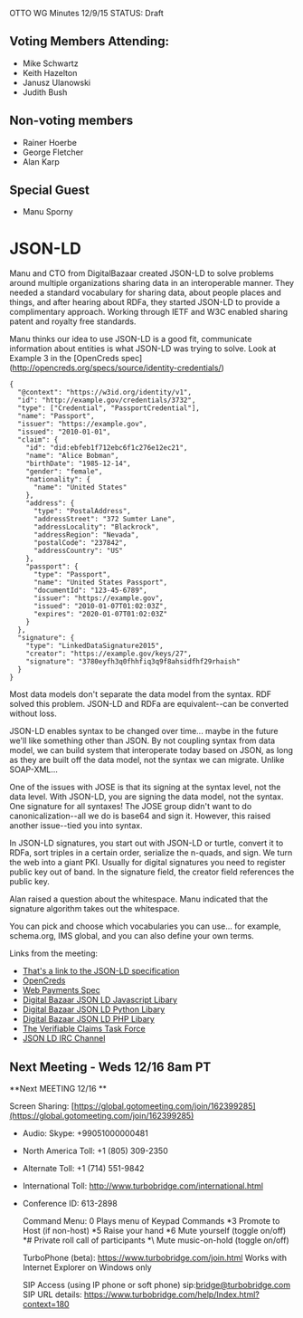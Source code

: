 OTTO WG Minutes 12/9/15
STATUS: Draft

## Voting Members Attending:
 - Mike Schwartz
 - Keith Hazelton
 - Janusz Ulanowski
 - Judith Bush

## Non-voting members
 - Rainer Hoerbe
 - George Fletcher
 - Alan Karp
 
## Special Guest
 - Manu Sporny
 
# JSON-LD

Manu and CTO from DigitalBazaar created JSON-LD to solve problems around multiple organizations
sharing data in an interoperable manner. They needed a standard vocabulary for sharing data, 
about people places and things, and after hearing about RDFa, they started JSON-LD to provide a 
complimentary approach. Working through IETF and W3C enabled sharing patent and royalty free standards. 

Manu thinks our idea to use JSON-LD is a good fit, communicate information about entities 
is what JSON-LD was trying to solve. Look at Example 3 in the [OpenCreds spec]
(http://opencreds.org/specs/source/identity-credentials/)

    {
      "@context": "https://w3id.org/identity/v1",
      "id": "http://example.gov/credentials/3732",
      "type": ["Credential", "PassportCredential"],
      "name": "Passport",
      "issuer": "https://example.gov",
      "issued": "2010-01-01",
      "claim": {
        "id": "did:ebfeb1f712ebc6f1c276e12ec21",
        "name": "Alice Bobman",
        "birthDate": "1985-12-14",
        "gender": "female",
        "nationality": {
          "name": "United States"
        },
        "address": {
          "type": "PostalAddress",
          "addressStreet": "372 Sumter Lane",
          "addressLocality": "Blackrock",
          "addressRegion": "Nevada",
          "postalCode": "237842",
          "addressCountry": "US"
        },
        "passport": {
          "type": "Passport",
          "name": "United States Passport",
          "documentId": "123-45-6789",
          "issuer": "https://example.gov",
          "issued": "2010-01-07T01:02:03Z",
          "expires": "2020-01-07T01:02:03Z"
        }
      },
      "signature": {
        "type": "LinkedDataSignature2015",
        "creator": "https://example.gov/keys/27",
        "signature": "3780eyfh3q0fhhfiq3q9f8ahsidfhf29rhaish"
      }
    }

Most data models don't separate the data model from the syntax. RDF solved this problem. JSON-LD and RDFa 
are equivalent--can be converted without loss. 

JSON-LD enables syntax to be changed over time... maybe in the future we'll like something other than JSON.
By not coupling syntax from data model, we can build system that interoperate today based on JSON, as long
as they are built off the data model, not the syntax we can migrate. Unlike SOAP-XML...

One of the issues with JOSE is that its signing at the syntax level, not the data level. With JSON-LD, you
are signing the data model, not the syntax. One signature for all syntaxes! The JOSE group didn't want to
do canonicalization--all we do is base64 and sign it. However, this raised another issue--tied you into 
syntax.

In JSON-LD signatures, you start out with JSON-LD or turtle, convert it to RDFa, sort triples in a certain order, 
serialize the n-quads, and sign. We turn the web into a giant PKI. Usually for digital signatures you need to
register public key out of band. In the signature field, the creator field references the public key.

Alan raised a question about the whitespace. Manu indicated that the signature algorithm takes out the whitespace.

You can pick and choose which vocabularies you can use... for example, schema.org, IMS global, and you can
also define your own terms. 

Links from the meeting:

 - [That's a link to the JSON-LD specification](http://www.w3.org/TR/json-ld/)
 - [OpenCreds](http://opencreds.org/specs/source/identity-credentials/)
 - [Web Payments Spec](https://web-payments.org/specs/source/ld-signatures/)
 - [Digital Bazaar JSON LD Javascript Libary](https://github.com/digitalbazaar/jsonld.js)
 - [Digital Bazaar JSON LD Python Libary](https://github.com/digitalbazaar/pyld)
 - [Digital Bazaar JSON LD PHP Libary](https://github.com/digitalbazaar/php-json-ld)
 - [The Verifiable Claims Task Force](http://w3c.github.io/vctf/)
 - [JSON LD IRC Channel](http://webchat.freenode.net/?channels=#json-ld)

## Next Meeting - Weds 12/16 8am PT 

**Next MEETING 12/16 **

Screen Sharing: [https://global.gotomeeting.com/join/162399285](https://global.gotomeeting.com/join/162399285)

 - Audio: Skype: +99051000000481
 - North America Toll: +1 (805) 309-2350
 - Alternate Toll: +1 (714) 551-9842
 - International Toll: http://www.turbobridge.com/international.html

 - Conference ID: 613-2898

    Command Menu: 0 Plays menu of Keypad Commands *3 Promote to Host (if non-host) *5 Raise your hand 
    *6 Mute yourself (toggle on/off) *# Private roll call of participants *\ Mute music-on-hold (toggle on/off)

    TurboPhone (beta): https://www.turbobridge.com/join.html Works with Internet Explorer on Windows only

    SIP Access (using IP phone or soft phone) sip:bridge@turbobridge.com
    SIP URL details: https://www.turbobridge.com/help/Index.html?context=180

